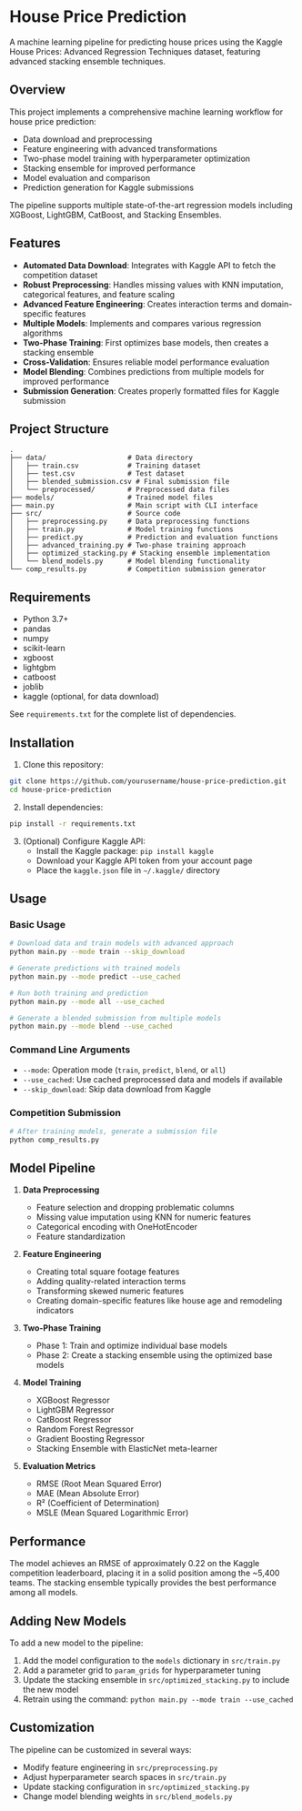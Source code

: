# House Price Prediction

A machine learning pipeline for predicting house prices using the Kaggle House Prices: Advanced Regression Techniques dataset, featuring advanced stacking ensemble techniques.

## Overview

This project implements a comprehensive machine learning workflow for house price prediction:
- Data download and preprocessing
- Feature engineering with advanced transformations
- Two-phase model training with hyperparameter optimization
- Stacking ensemble for improved performance
- Model evaluation and comparison
- Prediction generation for Kaggle submissions

The pipeline supports multiple state-of-the-art regression models including XGBoost, LightGBM, CatBoost, and Stacking Ensembles.

## Features

- **Automated Data Download**: Integrates with Kaggle API to fetch the competition dataset
- **Robust Preprocessing**: Handles missing values with KNN imputation, categorical features, and feature scaling
- **Advanced Feature Engineering**: Creates interaction terms and domain-specific features
- **Multiple Models**: Implements and compares various regression algorithms
- **Two-Phase Training**: First optimizes base models, then creates a stacking ensemble
- **Cross-Validation**: Ensures reliable model performance evaluation
- **Model Blending**: Combines predictions from multiple models for improved performance
- **Submission Generation**: Creates properly formatted files for Kaggle submission

## Project Structure

```
.
├── data/                    # Data directory
│   ├── train.csv            # Training dataset
│   ├── test.csv             # Test dataset
│   ├── blended_submission.csv # Final submission file
│   └── preprocessed/        # Preprocessed data files
├── models/                  # Trained model files
├── main.py                  # Main script with CLI interface
├── src/                     # Source code
│   ├── preprocessing.py     # Data preprocessing functions
│   ├── train.py             # Model training functions
│   ├── predict.py           # Prediction and evaluation functions
│   ├── advanced_training.py # Two-phase training approach
│   ├── optimized_stacking.py # Stacking ensemble implementation
│   └── blend_models.py      # Model blending functionality
└── comp_results.py          # Competition submission generator
```

## Requirements

- Python 3.7+
- pandas
- numpy
- scikit-learn
- xgboost
- lightgbm
- catboost
- joblib
- kaggle (optional, for data download)

See `requirements.txt` for the complete list of dependencies.

## Installation

1. Clone this repository:
```bash
git clone https://github.com/yourusername/house-price-prediction.git
cd house-price-prediction
```

2. Install dependencies:
```bash
pip install -r requirements.txt
```

3. (Optional) Configure Kaggle API:
   - Install the Kaggle package: `pip install kaggle`
   - Download your Kaggle API token from your account page
   - Place the `kaggle.json` file in `~/.kaggle/` directory

## Usage

### Basic Usage

```bash
# Download data and train models with advanced approach
python main.py --mode train --skip_download

# Generate predictions with trained models
python main.py --mode predict --use_cached

# Run both training and prediction
python main.py --mode all --use_cached

# Generate a blended submission from multiple models
python main.py --mode blend --use_cached
```

### Command Line Arguments

- `--mode`: Operation mode (`train`, `predict`, `blend`, or `all`)
- `--use_cached`: Use cached preprocessed data and models if available
- `--skip_download`: Skip data download from Kaggle

### Competition Submission

```bash
# After training models, generate a submission file
python comp_results.py
```

## Model Pipeline

1. **Data Preprocessing**
   - Feature selection and dropping problematic columns
   - Missing value imputation using KNN for numeric features
   - Categorical encoding with OneHotEncoder
   - Feature standardization

2. **Feature Engineering**
   - Creating total square footage features
   - Adding quality-related interaction terms
   - Transforming skewed numeric features
   - Creating domain-specific features like house age and remodeling indicators

3. **Two-Phase Training**
   - Phase 1: Train and optimize individual base models
   - Phase 2: Create a stacking ensemble using the optimized base models

4. **Model Training**
   - XGBoost Regressor
   - LightGBM Regressor
   - CatBoost Regressor
   - Random Forest Regressor
   - Gradient Boosting Regressor
   - Stacking Ensemble with ElasticNet meta-learner

5. **Evaluation Metrics**
   - RMSE (Root Mean Squared Error)
   - MAE (Mean Absolute Error)
   - R² (Coefficient of Determination)
   - MSLE (Mean Squared Logarithmic Error)

## Performance

The model achieves an RMSE of approximately 0.22 on the Kaggle competition leaderboard, placing it in a solid position among the ~5,400 teams. The stacking ensemble typically provides the best performance among all models.

## Adding New Models

To add a new model to the pipeline:

1. Add the model configuration to the `models` dictionary in `src/train.py`
2. Add a parameter grid to `param_grids` for hyperparameter tuning
3. Update the stacking ensemble in `src/optimized_stacking.py` to include the new model
4. Retrain using the command: `python main.py --mode train --use_cached`

## Customization

The pipeline can be customized in several ways:

- Modify feature engineering in `src/preprocessing.py`
- Adjust hyperparameter search spaces in `src/train.py`
- Update stacking configuration in `src/optimized_stacking.py`
- Change model blending weights in `src/blend_models.py`